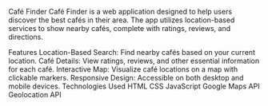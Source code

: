 Café Finder
Café Finder is a web application designed to help users discover the best cafés in their area. The app utilizes location-based services to show nearby cafés, complete with ratings, reviews, and directions.

Features
Location-Based Search: Find nearby cafés based on your current location.
Café Details: View ratings, reviews, and other essential information for each café.
Interactive Map: Visualize café locations on a map with clickable markers.
Responsive Design: Accessible on both desktop and mobile devices.
Technologies Used
HTML
CSS
JavaScript
Google Maps API
Geolocation API

